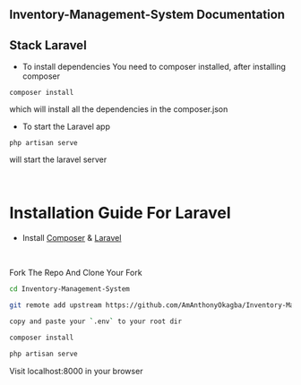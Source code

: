 ## Inventory-Management-System Documentation
## Stack Laravel

 - To install dependencies
 You need to composer installed, after installing composer

```
composer install

```
which will install all the dependencies in the composer.json

- To start the Laravel app
```
php artisan serve

```
will start the laravel server



<br>

# Installation Guide For Laravel

- Install [Composer](https://getcomposer.org) &  [Laravel](https://laravel.com)
 <br>



Fork The Repo And Clone Your Fork

```bash
cd Inventory-Management-System
```
```bash
git remote add upstream https://github.com/AmAnthonyOkagba/Inventory-Management-System.git
```

```bash
copy and paste your `.env` to your root dir
```

```bash
composer install
```

```bash
php artisan serve
```


Visit localhost:8000 in your browser
